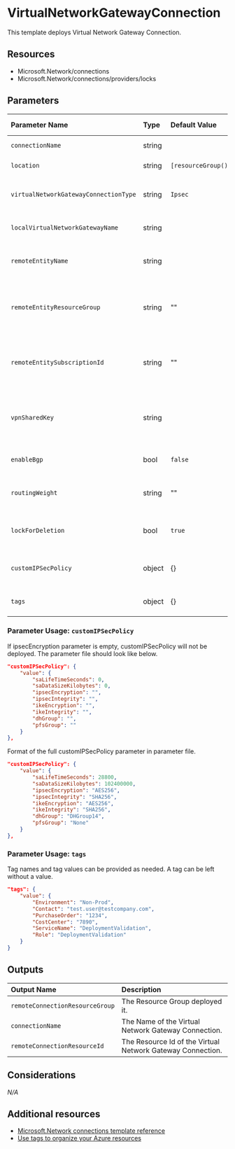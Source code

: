 # VirtualNetworkGatewayConnection

This template deploys Virtual Network Gateway Connection.

## Resources

- Microsoft.Network/connections
- Microsoft.Network/connections/providers/locks

## Parameters

| Parameter Name | Type | Default Value | Possible values | Description |
| :-             | :-   | :-            | :-              | :-          |
| `connectionName` | string | | | Required. Remote connection name
| `location` | string | `[resourceGroup().location]` | | Optional. Location for all resources.
| `virtualNetworkGatewayConnectionType` | string | `Ipsec` | Ipsec, VNet2VNet, ExpressRoute, VPNClient | Optional. Gateway connection type.
| `localVirtualNetworkGatewayName` | string | | | Required. Specifies the local Virtual Network Gateway name
| `remoteEntityName`  | string | | | Required. Specifies the remote Virtual Network Gateway/ExpressRoute
| `remoteEntityResourceGroup`  | string | "" | | Optional. Remote Virtual Network Gateway/ExpressRoute resource group name. Defaults to the current resource group.
| `remoteEntitySubscriptionId` |  string | "" | | Optional. Remote Virtual Network Gateway/ExpressRoute Subscription Id. Defaults to the current subscription.
| `vpnSharedKey` | string | | | Required. Specifies a VPN shared key. The same value has to be specified on both Virtual Network Gateways
| `enableBgp` | bool | `false` | | Optional. Value to specify if BGP is enabled or not
| `routingWeight` | string | "" | | Optional. The weight added to routes learned from this BGP speaker.
| `lockForDeletion` | bool | `true` | | Optional. Switch to lock Virtual Network Gateway from deletion.
| `customIPSecPolicy` | object | {} | Complex structure, see below. | Optional. The IPSec Policies to be considered by this connection.
| `tags` | object | {} | Complex structure, see below. | Optional. Tags of the Virtual Network Gateway resource.

### Parameter Usage: `customIPSecPolicy`

If ipsecEncryption parameter is empty, customIPSecPolicy will not be deployed. The parameter file should look like below.

```json
"customIPSecPolicy": {
    "value": {
        "saLifeTimeSeconds": 0,
        "saDataSizeKilobytes": 0,
        "ipsecEncryption": "",
        "ipsecIntegrity": "",
        "ikeEncryption": "",
        "ikeIntegrity": "",
        "dhGroup": "",
        "pfsGroup": ""
    }
},
```

Format of the full customIPSecPolicy parameter in parameter file.

```json
"customIPSecPolicy": {
    "value": {
        "saLifeTimeSeconds": 28800,
        "saDataSizeKilobytes": 102400000,
        "ipsecEncryption": "AES256",
        "ipsecIntegrity": "SHA256",
        "ikeEncryption": "AES256",
        "ikeIntegrity": "SHA256",
        "dhGroup": "DHGroup14",
        "pfsGroup": "None"
    }
},
```

### Parameter Usage: `tags`

Tag names and tag values can be provided as needed. A tag can be left without a value.

```json
"tags": {
    "value": {
        "Environment": "Non-Prod",
        "Contact": "test.user@testcompany.com",
        "PurchaseOrder": "1234",
        "CostCenter": "7890",
        "ServiceName": "DeploymentValidation",
        "Role": "DeploymentValidation"
    }
}
```

## Outputs

| Output Name | Description |
| :-          | :-          |
| `remoteConnectionResourceGroup` | The Resource Group deployed it.
| `connectionName` | The Name of the Virtual Network Gateway Connection.
| `remoteConnectionResourceId` | The Resource Id of the Virtual Network Gateway Connection.

## Considerations

*N/A*

## Additional resources

- [Microsoft.Network connections template reference](https://docs.microsoft.com/en-us/azure/templates/microsoft.network/2018-11-01/connections)
- [Use tags to organize your Azure resources](https://docs.microsoft.com/en-us/azure/azure-resource-manager/resource-group-using-tags)
